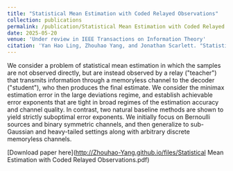 ```yaml
---
title: "Statistical Mean Estimation with Coded Relayed Observations"
collection: publications
permalink: /publication/Statistical Mean Estimation with Coded Relayed Observations
date: 2025-05-20
venue: 'Under review in IEEE Transactions on Information Theory'
citation: 'Yan Hao Ling, Zhouhao Yang, and Jonathan Scarlett. "Statistical Mean Estimation with Coded Relayed Observations." arXiv preprint arXiv:2505.09098 (2025).'
---
```


We consider a problem of statistical mean estimation in which the samples are not observed directly, but are instead observed by a relay ("teacher") that transmits information through a memoryless channel to the decoder ("student"), who then produces the final estimate. We consider the minimax estimation error in the large deviations regime, and establish achievable error exponents that are tight in broad regimes of the estimation accuracy and channel quality. In contrast, two natural baseline methods are shown to yield strictly suboptimal error exponents. We initially focus on Bernoulli sources and binary symmetric channels, and then generalize to sub-Gaussian and heavy-tailed settings along with arbitrary discrete memoryless channels.

[Download paper here](http://Zhouhao-Yang.github.io/files/Statistical Mean Estimation with Coded Relayed Observations.pdf)


